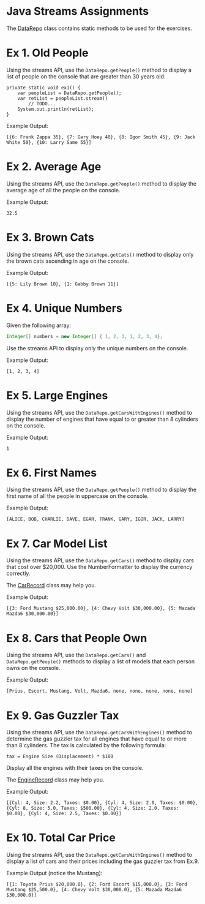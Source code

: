 # Java Streams Assignments
The [DataRepo](./src/main/java/Repo/DataRepo.java) class contains static methods to be used for the exercises.

# Ex 1. Old People
Using the streams API, use the `DataRepo.getPeople()` method to display a list of people on the console
that are greater than 30 years old.

```
private static void ex1() {
    var peopleList = DataRepo.getPeople();
    var retList = peopleList.stream()
        // TODO... 
    System.out.println(retList);
}
```

Example Output:
```
[{6: Frank Zappa 35}, {7: Gary Hoey 40}, {8: Igor Smith 45}, {9: Jack White 50}, {10: Larry Same 55}]
```

# Ex 2. Average Age
Using the streams API, use the `DataRepo.getPeople()` method to display the average age of all the people on the console.

Example Output:
```
32.5
```

# Ex 3. Brown Cats
Using the streams API, use the `DataRepo.getCats()` method to display only the brown cats ascending in age on the console.

Example Output:
```
[{5: Lily Brown 10}, {1: Gabby Brown 11}]
```

# Ex 4. Unique Numbers
Given the following array:

```java
Integer[] numbers = new Integer[] { 1, 2, 3, 1, 2, 3, 4};
```
Use the streams API to display only the unique numbers on the console.

Example Output:
```
[1, 2, 3, 4]
```

# Ex 5. Large Engines
Using the streams API, use the `DataRepo.getCarsWithEngines()` method to display the number of engines that
have equal to or greater than 8 cylinders on the console.

Example Output:
```
1
```

# Ex 6. First Names
Using the streams API, use the `DataRepo.getPeople()` method to display the first name of all the people in uppercase on the console.

Example Output:
```
[ALICE, BOB, CHARLIE, DAVE, EGAR, FRANK, GARY, IGOR, JACK, LARRY]
```

# Ex 7. Car Model List
Using the streams API, use the `DataRepo.getCars()` method to display cars that cost over $20,000.  Use the NumberFormatter
to display the currency correctly.

The [CarRecord](./src/main/java/Model/CarRecord.java) class may help you.

Example Output:
```
[{3: Ford Mustang $25,000.00}, {4: Chevy Volt $30,000.00}, {5: Mazada Mazda6 $30,000.00}]
```

# Ex 8. Cars that People Own
Using the streams API, use the `DataRepo.getCars()` and `DataRepo.getPeople()` methods  to display a list of models that each person owns on the console.

Example Output:
```
[Prius, Escort, Mustang, Volt, Mazda6, none, none, none, none, none]
```

# Ex 9. Gas Guzzler Tax
Using the streams API, use the `DataRepo.getCarsWithEngines()` method to determine the gas guzzler tax for all engines that have equal to or more
than 8 cylinders.  The tax is calculated by the following formula:

`tax = Engine Size (Displacement) * $100`

Display all the engines with their taxes on the console.

The [EngineRecord](./src/main/java/Model/EngineRecord.java) class may help you.

Example Output:
```
[{Cyl: 4, Size: 2.2, Taxes: $0.00}, {Cyl: 4, Size: 2.0, Taxes: $0.00}, {Cyl: 8, Size: 5.0, Taxes: $500.00}, {Cyl: 4, Size: 2.0, Taxes: $0.00}, {Cyl: 4, Size: 2.5, Taxes: $0.00}]
```

# Ex 10. Total Car Price
Using the streams API, use the `DataRepo.getCarsWithEngines()` method to display a list of cars and their prices including
the gas guzzler tax from Ex.9.

Example Output (notice the Mustang):
```
[{1: Toyota Prius $20,000.0}, {2: Ford Escort $15,000.0}, {3: Ford Mustang $25,500.0}, {4: Chevy Volt $30,000.0}, {5: Mazada Mazda6 $30,000.0}]
```
